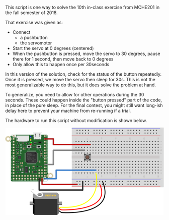 This script is one way to solve the 10th in-class exercise from MCHE201 in the 
fall semester of 2018. 

That exercise was given as:
* Connect
  - a pushbutton
  - the servomotor
* Start the servo at 0 degrees (centered)
* When the pushbutton is pressed, move the servo to 30 degrees, pause there for 1 second, then move back to 0 degrees
* Only allow this to happen once per 30seconds

In this version of the solution, check for the status of the button 
repeatedly. Once it is pressed, we move the servo then sleep for 30s. This is
not the most generalizable way to do this, but it does solve the problem at 
hand. 

To generalize, you need to allow for other operations during the 30 seconds.
These could happen inside the "button pressed" part of the code, in place of
the pure sleep. For the final contest, you might still want long-ish delay
here to prevent your machine from re-running if a trial.

The hardware to run this script without modification is shown below. 

![Pushbutton and Servo Hardware Setup](pyboard_breadboard_servomotor_and_pushButton.png)